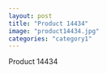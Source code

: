 ```yaml
---
layout: post
title: "Product 14434"
image: "product14434.jpg"
categories: "category1"
---
```

Product 14434
